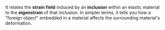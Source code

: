   

It relates the **strain field** induced by an **inclusion** within an elastic material to the **eigenstrain** of that inclusion. In simpler terms, it tells you how a "foreign object" embedded in a material affects the surrounding material's deformation.